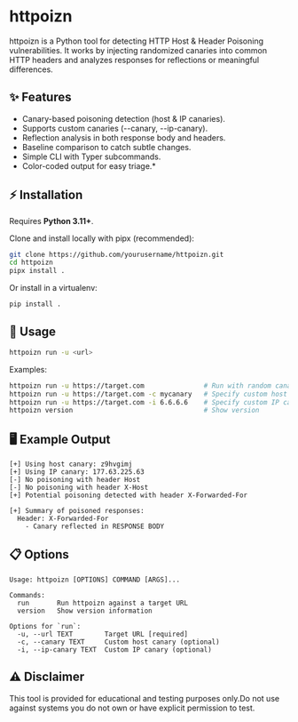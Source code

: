 # httpoizn

httpoizn is a Python tool for detecting HTTP Host & Header Poisoning vulnerabilities. It works by injecting randomized canaries into common HTTP headers and analyzes responses for reflections or meaningful differences.

## ✨ Features

* Canary-based poisoning detection (host & IP canaries).
* Supports custom canaries (--canary, --ip-canary).
* Reflection analysis in both response body and headers.
* Baseline comparison to catch subtle changes.
* Simple CLI with Typer subcommands.
* Color-coded output for easy triage.*

## ⚡ Installation

Requires **Python 3.11+**.

Clone and install locally with pipx (recommended):

```sh
git clone https://github.com/yourusername/httpoizn.git
cd httpoizn
pipx install .
```

Or install in a virtualenv:

```sh
pip install .
```

## 🔧 Usage

```sh
httpoizn run -u <url>
```

Examples:

```sh
httpoizn run -u https://target.com               # Run with random canaries
httpoizn run -u https://target.com -c mycanary   # Specify custom host canary
httpoizn run -u https://target.com -i 6.6.6.6    # Specify custom IP canary
httpoizn version                                 # Show version
```

## 🖥️ Example Output
```
[+] Using host canary: z9hvgimj
[+] Using IP canary: 177.63.225.63
[-] No poisoning with header Host
[-] No poisoning with header X-Host
[+] Potential poisoning detected with header X-Forwarded-For

[+] Summary of poisoned responses:
  Header: X-Forwarded-For
    - Canary reflected in RESPONSE BODY
```

## 📋 Options
```
Usage: httpoizn [OPTIONS] COMMAND [ARGS]...

Commands:
  run       Run httpoizn against a target URL
  version   Show version information

Options for `run`:
  -u, --url TEXT        Target URL [required]
  -c, --canary TEXT     Custom host canary (optional)
  -i, --ip-canary TEXT  Custom IP canary (optional)
```

## ⚠️ Disclaimer

This tool is provided for educational and testing purposes only.Do not use against systems you do not own or have explicit permission to test.
